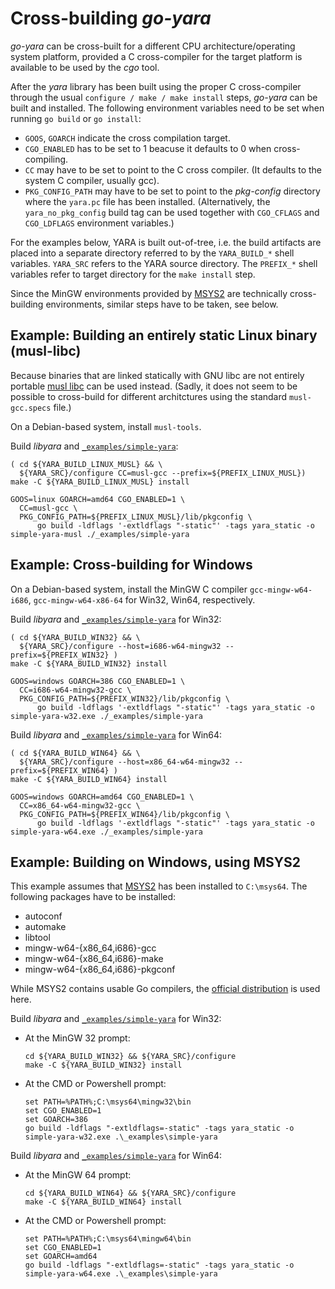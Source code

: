 # Cross-building _go-yara_

_go-yara_ can be cross-built for a different CPU
architecture/operating system platform, provided a C cross-compiler
for the target platform is available to be used by the _cgo_ tool.

After the _yara_ library has been built using the proper C
cross-compiler through the usual `configure / make / make install`
steps, _go-yara_ can be built and installed. The following environment
variables need to be set when running `go build` or `go install`:

- `GOOS`, `GOARCH` indicate the cross compilation target.
- `CGO_ENABLED` has to be set to 1 beacuse it defaults to 0 when
  cross-compiling.
- `CC` may have to be set to point to the C cross compiler. (It
  defaults to the system C compiler, usually gcc).
- `PKG_CONFIG_PATH` may have to be set to point to the _pkg-config_
  directory where the `yara.pc` file has been
  installed. (Alternatively, the `yara_no_pkg_config` build tag can be
  used together with `CGO_CFLAGS` and `CGO_LDFLAGS` environment
  variables.)

For the examples below, YARA is built out-of-tree, i.e. the build
artifacts are placed into a separate directory referred to by the
`YARA_BUILD_*` shell variables. `YARA_SRC` refers to the YARA source
directory. The `PREFIX_*` shell variables refer to target directory
for the `make install` step.

Since the MinGW environments provided by [MSYS2](https://msys2.org/)
are technically cross-building environments, similar steps have to be
taken, see below.

## Example: Building an entirely static Linux binary (musl-libc)

Because binaries that are linked statically with GNU libc are not
entirely portable [musl libc](https://www.musl-libc.org/) can be used
instead. (Sadly, it does not seem to be possible to cross-build for
different architctures using the standard `musl-gcc.specs` file.)

On a Debian-based system, install `musl-tools`.

Build _libyara_ and [`_examples/simple-yara`](_examples/simple-yara):
``` shell
( cd ${YARA_BUILD_LINUX_MUSL} && \
  ${YARA_SRC}/configure CC=musl-gcc --prefix=${PREFIX_LINUX_MUSL})
make -C ${YARA_BUILD_LINUX_MUSL} install

GOOS=linux GOARCH=amd64 CGO_ENABLED=1 \
  CC=musl-gcc \
  PKG_CONFIG_PATH=${PREFIX_LINUX_MUSL}/lib/pkgconfig \
      go build -ldflags '-extldflags "-static"' -tags yara_static -o simple-yara-musl ./_examples/simple-yara
```

## Example: Cross-building for Windows

On a Debian-based system, install the MinGW C compiler
`gcc-mingw-w64-i686`, `gcc-mingw-w64-x86-64` for Win32, Win64,
respectively.

Build _libyara_ and [`_examples/simple-yara`](_examples/simple-yara) for Win32:
``` shell
( cd ${YARA_BUILD_WIN32} && \
  ${YARA_SRC}/configure --host=i686-w64-mingw32 --prefix=${PREFIX_WIN32} )
make -C ${YARA_BUILD_WIN32} install

GOOS=windows GOARCH=386 CGO_ENABLED=1 \
  CC=i686-w64-mingw32-gcc \
  PKG_CONFIG_PATH=${PREFIX_WIN32}/lib/pkgconfig \
      go build -ldflags '-extldflags "-static"' -tags yara_static -o simple-yara-w32.exe ./_examples/simple-yara
```

Build _libyara_ and [`_examples/simple-yara`](_examples/simple-yara) for Win64:
``` shell
( cd ${YARA_BUILD_WIN64} && \
  ${YARA_SRC}/configure --host=x86_64-w64-mingw32 --prefix=${PREFIX_WIN64} )
make -C ${YARA_BUILD_WIN64} install

GOOS=windows GOARCH=amd64 CGO_ENABLED=1 \
  CC=x86_64-w64-mingw32-gcc \
  PKG_CONFIG_PATH=${PREFIX_WIN64}/lib/pkgconfig \
      go build -ldflags '-extldflags "-static"' -tags yara_static -o simple-yara-w64.exe ./_examples/simple-yara
```

## Example: Building on Windows, using MSYS2

This example assumes that [MSYS2](https://msys2.org/) has been
installed to `C:\msys64`. The following packages have to be installed:
- autoconf
- automake
- libtool
- mingw-w64-{x86_64,i686}-gcc
- mingw-w64-{x86_64,i686}-make
- mingw-w64-{x86_64,i686}-pkgconf

While MSYS2 contains usable Go compilers, the [official
distribution](https://golang.org/dl) is used here.

Build _libyara_ and [`_examples/simple-yara`](_examples/simple-yara) for Win32:

- At the MinGW 32 prompt:
  ```
  cd ${YARA_BUILD_WIN32} && ${YARA_SRC}/configure
  make -C ${YARA_BUILD_WIN32} install
  ```
- At the CMD or Powershell prompt:
  ```
  set PATH=%PATH%;C:\msys64\mingw32\bin
  set CGO_ENABLED=1
  set GOARCH=386
  go build -ldflags "-extldflags=-static" -tags yara_static -o simple-yara-w32.exe .\_examples\simple-yara
  ```

Build _libyara_ and [`_examples/simple-yara`](_examples/simple-yara) for Win64:

- At the MinGW 64 prompt:
  ```
  cd ${YARA_BUILD_WIN64} && ${YARA_SRC}/configure
  make -C ${YARA_BUILD_WIN64} install
  ```
- At the CMD or Powershell prompt:
  ```
  set PATH=%PATH%;C:\msys64\mingw64\bin
  set CGO_ENABLED=1
  set GOARCH=amd64
  go build -ldflags "-extldflags=-static" -tags yara_static -o simple-yara-w64.exe .\_examples\simple-yara
  ```

